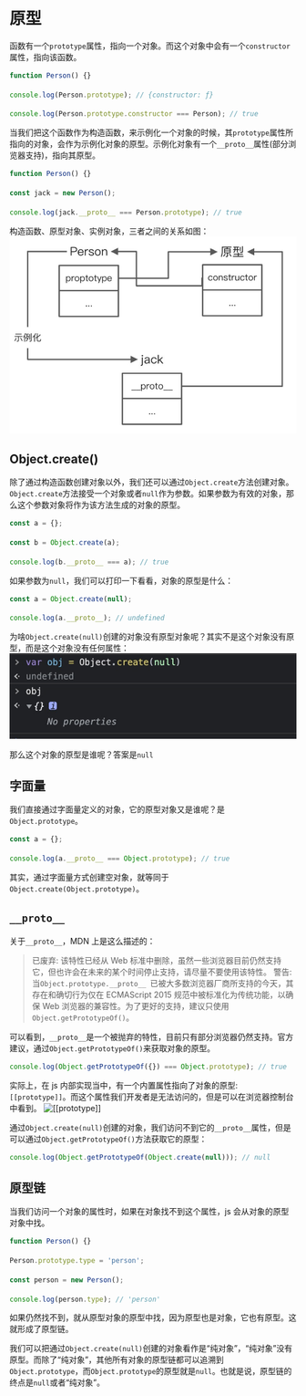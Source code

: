 # 原型

函数有一个`prototype`属性，指向一个对象。而这个对象中会有一个`constructor`属性，指向该函数。

```javascript
function Person() {}

console.log(Person.prototype); // {constructor: ƒ}

console.log(Person.prototype.constructor === Person); // true
```

当我们把这个函数作为构造函数，来示例化一个对象的时候，其`prototype`属性所指向的对象，会作为示例化对象的原型。示例化对象有一个`__proto__`属性(部分浏览器支持)，指向其原型。

```javascript
function Person() {}

const jack = new Person();

console.log(jack.__proto__ === Person.prototype); // true
```

构造函数、原型对象、实例对象，三者之间的关系如图：
![构造函数、原型对象、示例对象关系图](https://github.com/quanshubli/blog/blob/main/images/原型1.jpg)

## Object.create()

除了通过构造函数创建对象以外，我们还可以通过`Object.create`方法创建对象。
`Object.create`方法接受一个对象或者`null`作为参数。如果参数为有效的对象，那么这个参数对象将作为该方法生成的对象的原型。

```javascript
const a = {};

const b = Object.create(a);

console.log(b.__proto__ === a); // true
```

如果参数为`null`，我们可以打印一下看看，对象的原型是什么：

```javascript
const a = Object.create(null);

console.log(a.__proto__); // undefined
```

为啥`Object.create(null)`创建的对象没有原型对象呢？其实不是这个对象没有原型，而是这个对象没有任何属性：
![纯对象](https://github.com/quanshubli/blog/blob/main/images/原型3.jpg)

那么这个对象的原型是谁呢？答案是`null`

## 字面量

我们直接通过字面量定义的对象，它的原型对象又是谁呢？是`Object.prototype`。

```javascript
const a = {};

console.log(a.__proto__ === Object.prototype); // true
```

其实，通过字面量方式创建空对象，就等同于`Object.create(Object.prototype)`。

## `__proto__`

关于`__proto__`，MDN 上是这么描述的：

> 已废弃: 该特性已经从 Web 标准中删除，虽然一些浏览器目前仍然支持它，但也许会在未来的某个时间停止支持，请尽量不要使用该特性。
> 警告: 当`Object.prototype.__proto__ `已被大多数浏览器厂商所支持的今天，其存在和确切行为仅在 ECMAScript 2015 规范中被标准化为传统功能，以确保 Web 浏览器的兼容性。为了更好的支持，建议只使用 `Object.getPrototypeOf()`。

可以看到，`__proto__`是一个被抛弃的特性，目前只有部分浏览器仍然支持。官方建议，通过`Object.getPrototypeOf()`来获取对象的原型。

```javascript
console.log(Object.getPrototypeOf({}) === Object.prototype); // true
```

实际上，在 js 内部实现当中，有一个内置属性指向了对象的原型: `[[prototype]]`。而这个属性我们开发者是无法访问的，但是可以在浏览器控制台中看到。
![[[prototype]]](https://github.com/quanshubli/blog/blob/main/images/原型2.jpg)

通过`Object.create(null)`创建的对象，我们访问不到它的`__proto__`属性，但是可以通过`Object.getPrototypeOf()`方法获取它的原型：

```javascript
console.log(Object.getPrototypeOf(Object.create(null))); // null
```

## 原型链

当我们访问一个对象的属性时，如果在对象找不到这个属性，js 会从对象的原型对象中找。

```javascript
function Person() {}

Person.prototype.type = 'person';

const person = new Person();

console.log(person.type); // 'person'
```

如果仍然找不到，就从原型对象的原型中找，因为原型也是对象，它也有原型。这就形成了原型链。

我们可以把通过`Object.create(null)`创建的对象看作是“纯对象”，“纯对象”没有原型。而除了“纯对象”，其他所有对象的原型链都可以追溯到`Object.prototype`，而`Object.prototype`的原型就是`null`。也就是说，原型链的终点是`null`或者“纯对象”。
